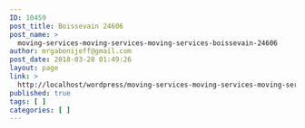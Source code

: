 ```yaml
---
ID: 10459
post_title: Boissevain 24606
post_name: >
  moving-services-moving-services-moving-services-boissevain-24606
author: mrgabonijeff@gmail.com
post_date: 2018-03-28 01:49:26
layout: page
link: >
  http://localhost/wordpress/moving-services-moving-services-moving-services-boissevain-24606/
published: true
tags: [ ]
categories: [ ]
---
```

